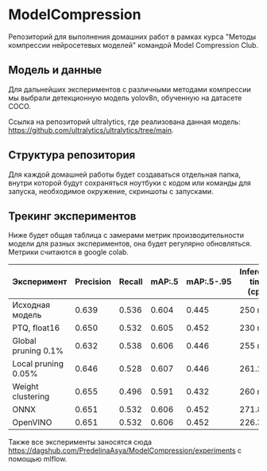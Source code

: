 # ModelCompression

Репозиторий для выполнения домашних работ в рамках курса "Методы компрессии нейросетевых моделей" командой Model Compression Club.

## Модель и данные

Для дальнейших экспериментов с различными методами компрессии мы выбрали детекционную модель yolov8n, обученную на датасете COCO.

Ссылка на репозиторий ultralytics, где реализована данная модель: https://github.com/ultralytics/ultralytics/tree/main.

## Структура репозитория

Для каждой домашней работы будет создаваться отдельная папка, внутри которой будут сохраняться ноутбуки с кодом или команды для запуска, необходимое окружение, скриншоты с запусками.

## Трекинг экспериментов

Ниже будет общая таблица с замерами метрик производительности модели для разных экспериментов, она будет регулярно обновляться. Метрики считаются в google colab.

| **Эксперимент** 	   | **Precision** 	 | **Recall** 	 | **mAP:.5** 	| **mAP:.5-.95** 	| **Inference time (cpu)** 	 | **Model size** | **Sparsity** |
|---------------------|-----------|---------|--	|--	|------------------------|----------------|--------------|
| Исходная модель 	   |  0.639	        | 0.536 	 |  0.604	|  0.445	| 250 ms 	               | 12.08          | -            |
| PTQ, float16        |  	 0.650       | 	   0.532 |  0.605	|  0.452	| 230 ms 	               | 12.08          | -            |
| Global pruning 0.1% | 0.632	   | 0.538	  | 0.606 	| 0.446 	| 255 ms 	               | 12.08          | 9.983        |
| Local pruning 0.05% | 0.646	   | 0.528	  | 0.607 	| 0.446 	| 261.2 ms 	               | 12.08          | 4.992        |
| Weight clustering   | 0.655 	   | 0.496	   | 0.591 	| 0.432 	| 260 ms                 | 12.02          | -            |
| ONNX                | 0.651 	   | 0.532	   | 0.606 	| 0.452 	| 271.8 ms                 | 12.23          | -            |
| OpenVINO            | 0.651 	   | 0.532	   | 0.606 	| 0.452	| 226.3 ms                 | 12.12         | -            |

Также все эксперименты заносятся сюда https://dagshub.com/PredelinaAsya/ModelCompression/experiments с помощью mlflow.

